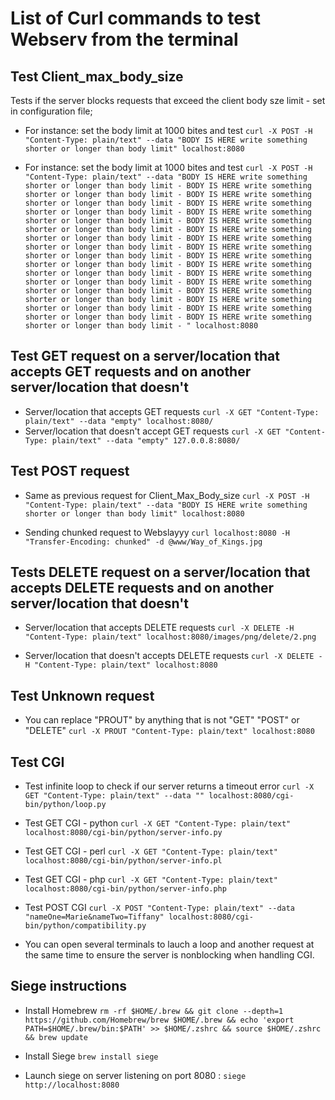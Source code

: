# List of Curl commands to test Webserv from the terminal

## Test Client_max_body_size
Tests if the server blocks requests that exceed the client body sze limit - set in configuration file;

+ For instance: set the body limit at 1000 bites and test
`curl -X POST -H "Content-Type: plain/text" --data "BODY IS HERE write something shorter or longer than body limit" localhost:8080`

+ For instance: set the body limit at 1000 bites and test
`curl -X POST -H "Content-Type: plain/text" --data "BODY IS HERE write something shorter or longer than body limit - BODY IS HERE write something shorter or longer than body limit - BODY IS HERE write something shorter or longer than body limit - BODY IS HERE write something shorter or longer than body limit - BODY IS HERE write something shorter or longer than body limit - BODY IS HERE write something shorter or longer than body limit - BODY IS HERE write something shorter or longer than body limit - BODY IS HERE write something shorter or longer than body limit - BODY IS HERE write something shorter or longer than body limit - BODY IS HERE write something shorter or longer than body limit - BODY IS HERE write something shorter or longer than body limit - BODY IS HERE write something shorter or longer than body limit - BODY IS HERE write something shorter or longer than body limit - BODY IS HERE write something shorter or longer than body limit - BODY IS HERE write something shorter or longer than body limit - BODY IS HERE write something shorter or longer than body limit - BODY IS HERE write something shorter or longer than body limit - " localhost:8080`

## Test GET request on a server/location that accepts GET requests and on another server/location that doesn't
+ Server/location that accepts GET requests
`curl -X GET "Content-Type: plain/text" --data "empty" localhost:8080/`
+ Server/location that doesn't accept GET requests
`curl -X GET "Content-Type: plain/text" --data "empty" 127.0.0.8:8080/`

## Test POST request
+ Same as previous request for Client_Max_Body_size
`curl -X POST -H "Content-Type: plain/text" --data "BODY IS HERE write something shorter or longer than body limit" localhost:8080`

+ Sending chunked request to Webslayyy
`curl localhost:8080 -H "Transfer-Encoding: chunked" -d @www/Way_of_Kings.jpg`

## Tests DELETE request on a server/location that accepts DELETE requests and on another server/location that doesn't
+ Server/location that accepts DELETE requests
`curl -X DELETE -H "Content-Type: plain/text" localhost:8080/images/png/delete/2.png`

+ Server/location that doesn't accepts DELETE requests
`curl -X DELETE -H "Content-Type: plain/text" localhost:8080`

## Test Unknown request
+ You can replace "PROUT" by anything that is not "GET" "POST" or "DELETE"
`curl -X PROUT "Content-Type: plain/text" localhost:8080`

## Test CGI
+ Test infinite loop to check if our server returns a timeout error
`curl -X GET "Content-Type: plain/text" --data "" localhost:8080/cgi-bin/python/loop.py`

+ Test GET CGI - python
`curl -X GET "Content-Type: plain/text" localhost:8080/cgi-bin/python/server-info.py`
+ Test GET CGI - perl
`curl -X GET "Content-Type: plain/text" localhost:8080/cgi-bin/python/server-info.pl`
+ Test GET CGI - php
`curl -X GET "Content-Type: plain/text" localhost:8080/cgi-bin/python/server-info.php`

+ Test POST CGI
`curl -X POST "Content-Type: plain/text" --data "nameOne=Marie&nameTwo=Tiffany" localhost:8080/cgi-bin/python/compatibility.py`

+ You can open several terminals to lauch a loop and another request at the same time to ensure the server is nonblocking when handling CGI.

## Siege instructions

+ Install Homebrew
`rm -rf $HOME/.brew && git clone --depth=1 https://github.com/Homebrew/brew $HOME/.brew && echo 'export PATH=$HOME/.brew/bin:$PATH' >> $HOME/.zshrc && source $HOME/.zshrc && brew update`

+ Install Siege
`brew install siege`

+ Launch siege on server listening on port 8080 :
`siege http://localhost:8080`
